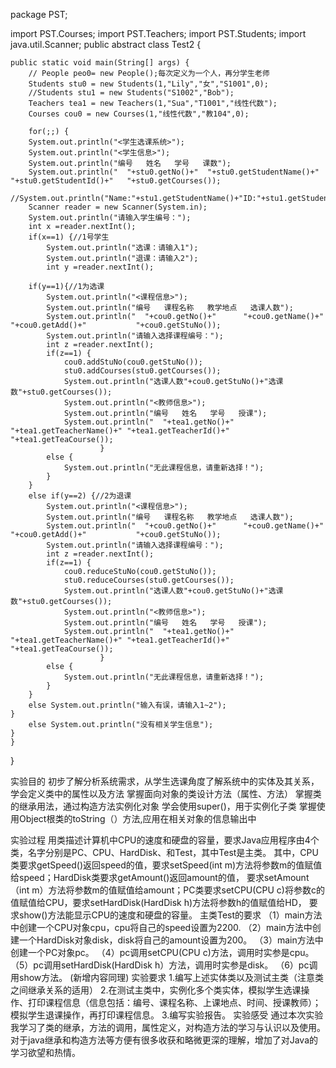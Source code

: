 package PST;

import PST.Courses;
import PST.Teachers;
import PST.Students;
import java.util.Scanner;
public abstract class Test2 {

	public static void main(String[] args) {
		// People peo0= new People();每次定义为一个人，再分学生老师
		Students stu0 = new Students(1,"Lily","女","S1001",0);
		//Students stu1 = new Students("S1002","Bob");
		Teachers tea1 = new Teachers(1,"Sua","T1001","线性代数");
		Courses cou0 = new Courses(1,"线性代数","教104",0);
		
		for(;;) {
		System.out.println("<学生选课系统>");
		System.out.println("<学生信息>");
		System.out.println("编号   姓名   学号   课数");
		System.out.println("  "+stu0.getNo()+"  "+stu0.getStudentName()+" "+stu0.getStudentId()+"   "+stu0.getCourses());
		//System.out.println("Name:"+stu1.getStudentName()+"ID:"+stu1.getStudentId());
		Scanner reader = new Scanner(System.in);
		System.out.println("请输入学生编号：");
		int x =reader.nextInt();
		if(x==1) {//1号学生
			System.out.println("选课：请输入1");
			System.out.println("退课：请输入2");
			int y =reader.nextInt();
	        
		if(y==1){//1为选课
			System.out.println("<课程信息>");
			System.out.println("编号   课程名称   教学地点   选课人数");
			System.out.println("  "+cou0.getNo()+"      "+cou0.getName()+"     "+cou0.getAdd()+"           "+cou0.getStuNo());
			System.out.println("请输入选择课程编号：");
			int z =reader.nextInt();
			if(z==1) {
				cou0.addStuNo(cou0.getStuNo());
				stu0.addCourses(stu0.getCourses());
				System.out.println("选课人数"+cou0.getStuNo()+"选课数"+stu0.getCourses());
				System.out.println("<教师信息>");
				System.out.println("编号   姓名   学号   授课");
				System.out.println("  "+tea1.getNo()+"  "+tea1.getTeacherName()+" "+tea1.getTeacherId()+" "+tea1.getTeaCourse());
						}
			else {
				System.out.println("无此课程信息，请重新选择！");
			}
		}
		else if(y==2) {//2为退课
			System.out.println("<课程信息>");
			System.out.println("编号   课程名称   教学地点   选课人数");
			System.out.println("  "+cou0.getNo()+"      "+cou0.getName()+"     "+cou0.getAdd()+"           "+cou0.getStuNo());
			System.out.println("请输入选择课程编号：");
			int z =reader.nextInt();
			if(z==1) {
				cou0.reduceStuNo(cou0.getStuNo());
				stu0.reduceCourses(stu0.getCourses());
				System.out.println("选课人数"+cou0.getStuNo()+"选课数"+stu0.getCourses());
				System.out.println("<教师信息>");
				System.out.println("编号   姓名   学号   授课");
				System.out.println("  "+tea1.getNo()+"  "+tea1.getTeacherName()+" "+tea1.getTeacherId()+" "+tea1.getTeaCourse());
						}
			else {
				System.out.println("无此课程信息，请重新选择！");
			}
		}
		else System.out.println("输入有误，请输入1~2");
	}
		else System.out.println("没有相关学生信息");
	}
	}
}

实验目的 初步了解分析系统需求，从学生选课角度了解系统中的实体及其关系，学会定义类中的属性以及方法
掌握面向对象的类设计方法（属性、方法）
掌握类的继承用法，通过构造方法实例化对象
学会使用super()，用于实例化子类
掌握使用Object根类的toString（）方法,应用在相关对象的信息输出中

实验过程 用类描述计算机中CPU的速度和硬盘的容量，要求Java应用程序由4个类，名字分别是PC、CPU、HardDisk、和Test，其中Test是主类。 其中，CPU类要求getSpeed()返回speed的值，要求setSpeed(int m)方法将参数m的值赋值给speed；HardDisk类要求getAmount()返回amount的值， 要求setAmount（int m）方法将参数m的值赋值给amount；PC类要求setCPU(CPU c)将参数c的值赋值给CPU，要求setHardDisk(HardDisk h)方法将参数h的值赋值给HD， 要求show()方法能显示CPU的速度和硬盘的容量。 主类Test的要求 （1）main方法中创建一个CPU对象cpu，cpu将自己的speed设置为2200. （2）main方法中创建一个HardDisk对象disk，disk将自己的amount设置为200。 （3）main方法中创建一个PC对象pc。 （4）pc调用setCPU(CPU c)方法，调用时实参是cpu。 （5）pc调用setHardDisk(HardDisk h）方法，调用时实参是disk。 （6）pc调用show方法。 (新增内容同理)
实验要求
1.编写上述实体类以及测试主类（注意类之间继承关系的适用）
2.在测试主类中，实例化多个类实体，模拟学生选课操作、打印课程信息（信息包括：编号、课程名称、上课地点、时间、授课教师）；模拟学生退课操作，再打印课程信息。
3.编写实验报告。
实验感受 通过本次实验我学习了类的继承，方法的调用，属性定义，对构造方法的学习与认识以及使用。 对于java继承和构造方法等方便有很多收获和略微更深的理解，增加了对Java的学习欲望和热情。  


